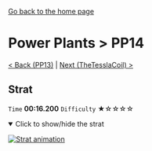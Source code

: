 [Go back to the home page](https://github.com/Doublevil/scbspeedrun)

# Power Plants > PP14

[< Back (PP13)](https://github.com/Doublevil/scbspeedrun/blob/main/levels/pp/PP13.md) | [Next (TheTesslaCoil) >](https://github.com/Doublevil/scbspeedrun/blob/main/levels/pp/TheTesslaCoil.md)

## Strat

`Time` **00:16.200** `Difficulty` ★☆☆☆☆
<details open>
  <summary>Click to show/hide the strat</summary>

  [![Strat animation](https://github.com/Doublevil/scbspeedrun/blob/main/media/levels/pp/PP14_Strat.webp)](https://github.com/Doublevil/scbspeedrun/blob/main/media/levels/pp/PP14_Strat.mp4?raw=true)
</details>
